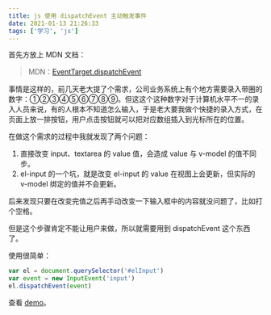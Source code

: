 ```yaml
---
title: js 使用 dispatchEvent 主动触发事件
date: 2021-01-13 21:26:33
tags: ['学习', 'js']
---
```


首先方放上 MDN 文档：

> MDN：[EventTarget.dispatchEvent](https://developer.mozilla.org/zh-CN/docs/Web/API/EventTarget/dispatchEvent)

事情是这样的，前几天老大提了个需求，公司业务系统上有个地方需要录入带圈的数字：①②③④⑤⑥⑦⑧⑨。但这这个这种数字对于计算机水平不一的录入人员来说，有的人根本不知道怎么输入，于是老大要我做个快捷的录入方式，在页面上放一排按钮，用户点击按钮就可以把对应数组插入到光标所在的位置。

在做这个需求的过程中我就发现了两个问题：

1. 直接改变 input、textarea 的 value 值，会造成 value 与 v-model 的值不同步。
2. el-input 的一个坑，就是改变 el-input 的 value 在视图上会更新，但实际的 v-model 绑定的值并不会更新。

后来发现只要在改变完值之后再手动改变一下输入框中的内容就没问题了，比如打个空格。

但是这个步骤肯定不能让用户来做，所以就需要用到 dispatchEvent 这个东西了。

使用很简单：

```js
var el = document.querySelector('#elInput')
var event = new InputEvent('input')
el.dispatchEvent(event)
```

查看 [demo](https://evolly.one/demos/149-dispatchEvent/)。

